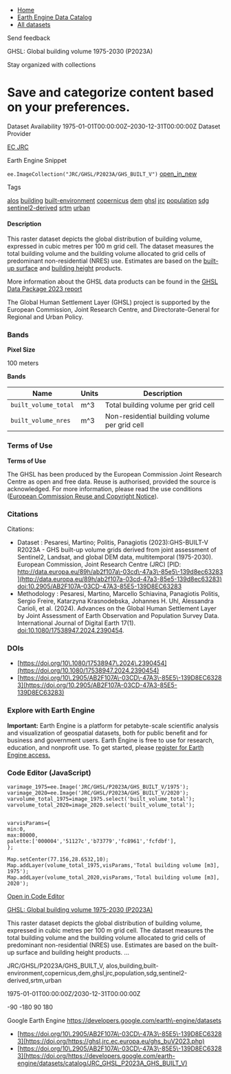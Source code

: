 



* [Home](https://developers.google.com/)
* [Earth Engine Data Catalog](https://developers.google.com/earth-engine/datasets)
* [All datasets](https://developers.google.com/earth-engine/datasets/catalog)





 
 
 Send feedback
 
 

GHSL: Global building volume 1975\-2030 (P2023A)


 
 Stay organized with collections
 

 
 Save and categorize content based on your preferences.
==================================================================================================================================================








Dataset Availability
1975\-01\-01T00:00:00Z–2030\-12\-31T00:00:00Z
Dataset Provider


[EC JRC](https://ghsl.jrc.ec.europa.eu/ghs_buV2023.php)



Earth Engine Snippet


`ee.ImageCollection("JRC/GHSL/P2023A/GHS_BUILT_V")` 
[open\_in\_new](https://code.earthengine.google.com/?scriptPath=Examples:Datasets/JRC/JRC_GHSL_P2023A_GHS_BUILT_V)





Tags


[alos](/earth-engine/datasets/tags/alos)
[building](/earth-engine/datasets/tags/building)
[built\-environment](/earth-engine/datasets/tags/built-environment)
[copernicus](/earth-engine/datasets/tags/copernicus)
[dem](/earth-engine/datasets/tags/dem)
[ghsl](/earth-engine/datasets/tags/ghsl)
[jrc](/earth-engine/datasets/tags/jrc)
[population](/earth-engine/datasets/tags/population)
[sdg](/earth-engine/datasets/tags/sdg)
[sentinel2\-derived](/earth-engine/datasets/tags/sentinel2-derived)
[srtm](/earth-engine/datasets/tags/srtm)
[urban](/earth-engine/datasets/tags/urban)








#### Description



This raster dataset depicts the global distribution of building volume,
expressed in cubic metres per 100 m grid cell. The dataset measures the
total building volume and the building volume allocated to grid cells of
predominant non\-residential (NRES) use. Estimates are based on the [built\-up
surface](https://developers.google.com/earth-engine/datasets/catalog/JRC_GHSL_P2023A_GHS_BUILT_S)
and [building height](https://developers.google.com/earth-engine/datasets/catalog/JRC_GHSL_P2023A_GHS_BUILT_H)
products.


More information about the GHSL data products can be found in the [GHSL Data
Package 2023 report](https://ghsl.jrc.ec.europa.eu/documents/GHSL_Data_Package_2023.pdf?t=1683540422)


The Global Human Settlement Layer (GHSL) project is supported by the
European Commission, Joint Research Centre, and Directorate\-General for
Regional and Urban Policy.





### Bands



**Pixel Size**
  
100 meters



**Bands**




| Name | Units | Description |
| --- | --- | --- |
| `built_volume_total` | m^3 | Total building volume per grid cell |
| `built_volume_nres` | m^3 | Non\-residential building volume per grid cell |




### Terms of Use


**Terms of Use**


The GHSL has been produced by the European Commission Joint Research Centre
as open and free data. Reuse is authorised, provided the source is
acknowledged. For more information, please read the use conditions ([European
Commission Reuse and Copyright Notice](https://ec.europa.eu/info/legal-notice_en)).




### Citations



Citations:
* Dataset : Pesaresi, Martino; Politis, Panagiotis (2023\):GHS\-BUILT\-V
R2023A \- GHS built\-up volume grids derived from joint assessment of
Sentinel2, Landsat, and global DEM data, multitemporal (1975\-2030\).
European Commission, Joint Research Centre (JRC)
[PID: http://data.europa.eu/89h/ab2f107a\-03cd\-47a3\-85e5\-139d8ec63283](http://data.europa.eu/89h/ab2f107a-03cd-47a3-85e5-139d8ec63283)
[doi:10\.2905/AB2F107A\-03CD\-47A3\-85E5\-139D8EC63283](https://doi.org/10.2905/AB2F107A-03CD-47A3-85E5-139D8EC63283)
* Methodology : Pesaresi, Martino, Marcello Schiavina, Panagiotis Politis,
Sergio Freire, Katarzyna Krasnodebska,
Johannes H. Uhl, Alessandra Carioli, et al. (2024\). Advances on the
Global Human Settlement Layer by Joint Assessment of Earth Observation
and Population Survey Data. International Journal of Digital Earth 17(1\).
[doi:10\.1080/17538947\.2024\.2390454](https://doi.org/10.1080/17538947.2024.2390454).





### DOIs


* [https://doi.org/10\.1080/17538947\.2024\.2390454](https://doi.org/10.1080/17538947.2024.2390454)
* [https://doi.org/10\.2905/AB2F107A\-03CD\-47A3\-85E5\-139D8EC63283](https://doi.org/10.2905/AB2F107A-03CD-47A3-85E5-139D8EC63283)




### Explore with Earth Engine


**Important:** 
 Earth Engine is a platform for petabyte\-scale scientific analysis and visualization of
 geospatial datasets, both for public benefit and for business and government users.
 Earth Engine is free to use for research, education, and nonprofit use. To get started, please
 [register for Earth Engine access.](https://console.cloud.google.com/earth-engine)



### Code Editor (JavaScript)



```
varimage_1975=ee.Image('JRC/GHSL/P2023A/GHS_BUILT_V/1975');
varimage_2020=ee.Image('JRC/GHSL/P2023A/GHS_BUILT_V/2020');
varvolume_total_1975=image_1975.select('built_volume_total');
varvolume_total_2020=image_2020.select('built_volume_total');


varvisParams={
min:0,
max:80000,
palette:['000004','51127c','b73779','fc8961','fcfdbf'],
};

Map.setCenter(77.156,28.6532,10);
Map.addLayer(volume_total_1975,visParams,'Total building volume [m3], 1975');
Map.addLayer(volume_total_2020,visParams,'Total building volume [m3], 2020');
```



[Open in Code Editor](https://code.earthengine.google.com/?scriptPath=Examples:Datasets/JRC/JRC_GHSL_P2023A_GHS_BUILT_V)


[GHSL: Global building volume 1975\-2030 (P2023A)](/earth-engine/datasets/catalog/JRC_GHSL_P2023A_GHS_BUILT_V)

This raster dataset depicts the global distribution of building volume, expressed in cubic metres per 100 m grid cell. The dataset measures the total building volume and the building volume allocated to grid cells of predominant non\-residential (NRES) use. Estimates are based on the built\-up surface and building height products. …

 JRC/GHSL/P2023A/GHS\_BUILT\_V,
 alos,building,built\-environment,copernicus,dem,ghsl,jrc,population,sdg,sentinel2\-derived,srtm,urban

1975\-01\-01T00:00:00Z/2030\-12\-31T00:00:00Z



 \-90 \-180 90 180
 



Google Earth Engine
https://developers.google.com/earth\-engine/datasets

* [https://doi.org/10\.2905/AB2F107A\-03CD\-47A3\-85E5\-139D8EC63283](https://doi.org/https://ghsl.jrc.ec.europa.eu/ghs_buV2023.php)
* [https://doi.org/10\.2905/AB2F107A\-03CD\-47A3\-85E5\-139D8EC63283](https://doi.org/https://developers.google.com/earth-engine/datasets/catalog/JRC_GHSL_P2023A_GHS_BUILT_V)










